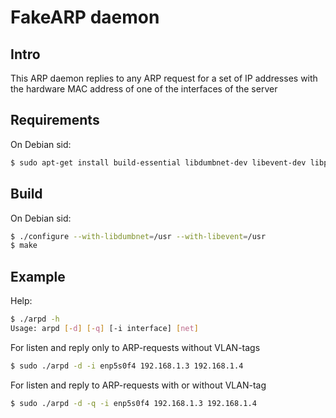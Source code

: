 # FakeARP daemon

## Intro
This ARP daemon replies to any ARP request for a set of IP addresses with the hardware MAC address of one of the interfaces of the server

## Requirements
On Debian sid:
```sh
$ sudo apt-get install build-essential libdumbnet-dev libevent-dev libpcap-dev libbsd-dev
```

## Build
On Debian sid:
```sh
$ ./configure --with-libdumbnet=/usr --with-libevent=/usr
$ make
```

## Example

Help:
```sh
$ ./arpd -h
Usage: arpd [-d] [-q] [-i interface] [net]
```

For listen and reply only to ARP-requests without VLAN-tags
```sh
$ sudo ./arpd -d -i enp5s0f4 192.168.1.3 192.168.1.4
```

For listen and reply to ARP-requests with or without VLAN-tag
```sh
$ sudo ./arpd -d -q -i enp5s0f4 192.168.1.3 192.168.1.4
```
